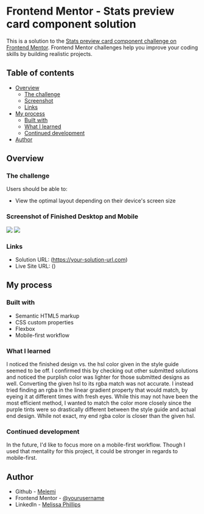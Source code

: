 # Frontend Mentor - Stats preview card component solution

This is a solution to the [Stats preview card component challenge on Frontend Mentor](https://www.frontendmentor.io/challenges/stats-preview-card-component-8JqbgoU62). Frontend Mentor challenges help you improve your coding skills by building realistic projects. 

## Table of contents

- [Overview](#overview)
  - [The challenge](#the-challenge)
  - [Screenshot](#screenshot)
  - [Links](#links)
- [My process](#my-process)
  - [Built with](#built-with)
  - [What I learned](#what-i-learned)
  - [Continued development](#continued-development)
- [Author](#author)

## Overview

### The challenge

Users should be able to:

- View the optimal layout depending on their device's screen size

### Screenshot of Finished Desktop and Mobile

![](/app/finished-desktop-screenshot.png)
![](/app/finished-mobile-screenshot.png)

### Links

- Solution URL: (https://your-solution-url.com)
- Live Site URL: ()

## My process

### Built with

- Semantic HTML5 markup
- CSS custom properties
- Flexbox
- Mobile-first workflow

### What I learned

I noticed the finished design vs. the hsl color given in the style guide seemed to be off. I confirmed this by checking out other submitted solutions and noticed the purplish color was lighter for those submitted designs as well. Converting the given hsl to its rgba match was not accurate. I instead tried finding an rgba in the linear gradient property that would match, by eyeing it at different times with fresh eyes. While this may not have been the most efficient method, I wanted to match the color more closely since the purple tints were so drastically different between the style guide and actual end design. While not exact, my end rgba color is closer than the given hsl. 


### Continued development

In the future, I'd like to focus more on a mobile-first workflow. Though I used that mentality for this project, it could be stronger in regards to mobile-first.

## Author

- Github - [Melemi](https://github.com/MelemiP)
- Frontend Mentor - [@yourusername](https://www.frontendmentor.io/profile/yourusername)
- LinkedIn - [Melissa Phillips](https://www.linkedin.com/in/melissa-phillips-119087101/)


